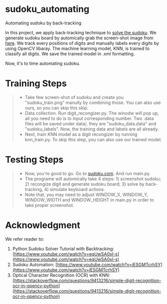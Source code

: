 # sudoku_automating 
Automating sudoku by back-tracking 

In this project, we apply back-tracking technique to [solve the sudoku](https://techwithtim.net/tutorials/python-programming/sudoku-solver-backtracking/). We generate sudoku board by automically grab the screen-shot image from [here](https://sudoku.com/medium/). We track every positions of digits and manually labels every digits by using OpenCV libaray. The machine learning model, KNN, is trained to classify all digits. We save the trained model in .xml formatting. 

Now, it's to time automating sudoku. 

# Training Steps
> - Take few screen-shot of sudoku and create you "sudoku_train.png" manully by combining those. You can also use ours, so you can skip this skip. 
> - Data collection. Run digit_recongizer.py. The winodw will pop up, all you need to do is to input corresponding number. Two .data files will be saved under data/, they are "sudoku_data.data" and "sudoku_labels". Now, the training data and labels are all already.
> - Next, train KNN model as a digit recongizer by running knn_train.py. To skip this step, you can also use our trained model. 


# Testing Steps
> - Now, you're good to go. Go to [sudoku.com](https://sudoku.com/medium/). And run main.py. 
> - The programe will automically take 4 steps: 1) screenshot sudoku; 2) recongize digit and generate sudoku board; 3) solve by back-tracking, 4) simulate keyboard actions.
> - Note that, you may need to adjust WINDOW_X, WINDOW_Y, WINDOW_WIDTH and WINDOW_HEIGHT in main.py in order to take proper screenshot. 
> 
# Acknowledgment
We refer reader to: 
1. Python Sudoku Solver Tutorial with Backtracking: [https://www.youtube.com/watch?v=eqUwSA0xI-s](https://www.youtube.com/watch?v=eqUwSA0xI-s)
2. Sudoku Automation: [https://www.youtube.com/watch?v=jESGMTcrhSY](https://www.youtube.com/watch?v=jESGMTcrhSY)
3. Optical Character Recognition (OCR) with KNN: [https://stackoverflow.com/questions/9413216/simple-digit-recognition-ocr-in-opencv-python](https://stackoverflow.com/questions/9413216/simple-digit-recognition-ocr-in-opencv-python)
